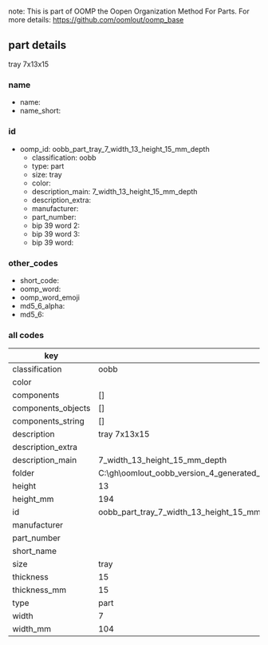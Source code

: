 #   

note: This is part of OOMP the Oopen Organization Method For Parts. For more details: https://github.com/oomlout/oomp_base

##  part details



tray 7x13x15

### name
* name: 
* name_short: 
### id
* oomp_id: oobb_part_tray_7_width_13_height_15_mm_depth
  * classification: oobb
  * type: part
  * size: tray
  * color: 
  * description_main: 7_width_13_height_15_mm_depth
  * description_extra: 
  * manufacturer: 
  * part_number: 
  * bip 39 word 2: 
  * bip 39 word 3: 
  * bip 39 word: 

### other_codes
* short_code: 
* oomp_word: 
* oomp_word_emoji 
* md5_6_alpha: 
* md5_6: 









### all codes 
| key | value |  
| --- | --- |  
| classification | oobb |  
| color |  |  
| components | [] |  
| components_objects | [] |  
| components_string | [] |  
| description | tray 7x13x15 |  
| description_extra |  |  
| description_main | 7_width_13_height_15_mm_depth |  
| folder | C:\gh\oomlout_oobb_version_4_generated_parts\things\oobb_part_tray_7_width_13_height_15_mm_depth |  
| height | 13 |  
| height_mm | 194 |  
| id | oobb_part_tray_7_width_13_height_15_mm_depth |  
| manufacturer |  |  
| part_number |  |  
| short_name |  |  
| size | tray |  
| thickness | 15 |  
| thickness_mm | 15 |  
| type | part |  
| width | 7 |  
| width_mm | 104 |  
